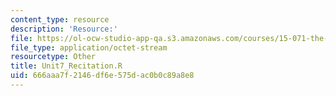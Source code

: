 ```yaml
---
content_type: resource
description: 'Resource:'
file: https://ol-ocw-studio-app-qa.s3.amazonaws.com/courses/15-071-the-analytics-edge-spring-2017/666aaa7f2146df6e575dac0b0c89a8e8_Unit7_Recitation.R
file_type: application/octet-stream
resourcetype: Other
title: Unit7_Recitation.R
uid: 666aaa7f-2146-df6e-575d-ac0b0c89a8e8
---
```

